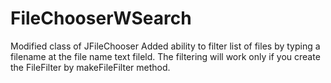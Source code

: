 # FileChooserWSearch

Modified class of JFileChooser
Added ability to filter list of files by typing a filename at the file name text fileld.
The filtering will work only if you create the FileFilter by makeFileFilter method.
